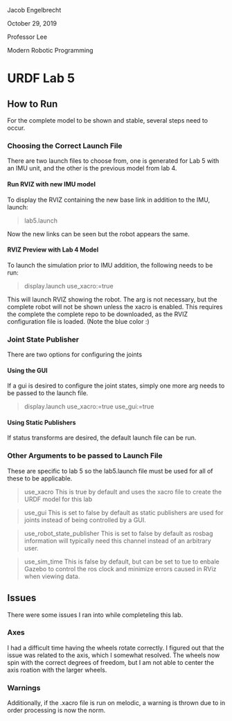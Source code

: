 Jacob Engelbrecht

October 29, 2019 

Professor Lee

Modern Robotic Programming


# URDF Lab 5

## How to Run 
For the complete model to be shown and stable, several steps need to occur. 

### Choosing the Correct Launch File
There are two launch files to choose from, one is generated for Lab 5 with an IMU unit, and the other is the previous model from lab 4. 


#### Run RVIZ with new IMU model 
To display the RVIZ containing the new base link in addition to the IMU, launch:
> lab5.launch 

Now the new links can be seen but the robot appears the same. 

#### RVIZ Preview with Lab 4 Model
To launch the simulation prior to IMU addition, the following needs to be run: 
> display.launch use_xacro:=true 

This will launch RVIZ showing the robot. The arg is not necessary, but the complete robot will not be shown unless the xacro is enabled. 
This requires the complete the complete repo to be downloaded, as the RVIZ configuration file is loaded. (Note the blue color :)

### Joint State Publisher 
There are two options for configuring the joints

#### Using the GUI 
If a gui is desired to configure the joint states, simply one more arg needs to be passed to the launch file. 
> display.launch use_xacro:=true use_gui:=true


#### Using Static Publishers 
If status transforms are desired, the default launch file can be run. 

### Other Arguments to be passed to Launch File
These are specific to lab 5 so the lab5.launch file must be used for all of these to be applicable. 
> use_xacro
This is true by default and uses the xacro file to create the URDF model for this lab

> use_gui 
This is set to false by default as static publishers are used for joints instead of being controlled by a GUI. 

> use_robot_state_publisher
This is set to false by default as rosbag information will typically need this channel instead of an arbitrary user.

> use_sim_time
This is false by default, but can be set to tue to enbale Gazebo to control the ros clock and minimize errors caused in RViz when viewing data. 

## Issues 
There were some issues I ran into while completeling this lab. 

### Axes
I had a difficult time having the wheels rotate correctly. I figured out that the issue was related to the axis, which I somewhat resolved.
The wheels now spin with the correct degrees of freedom, but I am not able to center the axis roation with the larger wheels. 

### Warnings 
Additionally, if the .xacro file is run on melodic, a warning is thrown due to in order processing is now the norm. 
